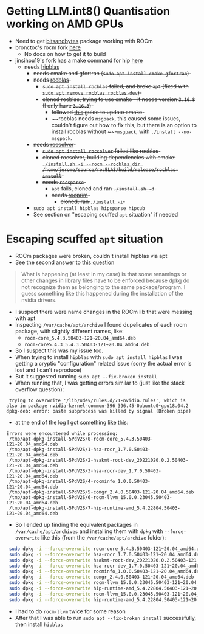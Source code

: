 # Getting LLM.int8() Quantisation working on AMD GPUs

* Need to get [bitsandbytes](https://github.com/TimDettmers/bitsandbytes) package working with ROCm
* bronctoc's rocm fork [here](https://github.com/broncotc/bitsandbytes-rocm)
    * No docs on how to get it to build
* jinsihou19's fork has a make command for hip [here](https://github.com/jinsihou19/bitsandbytes-rocm)
    * needs [hipblas](https://github.com/ROCmSoftwarePlatform/hipBLAS)
        * ~~needs cmake and gfortran (`sudo apt install cmake gfortran`)~~-
        * ~~needs [rocblas](https://github.com/ROCmSoftwarePlatform/rocBLAS)~~-
            * ~~`sudo apt install rocblas` failed, and broke `apt` (fixed with `sudo apt remove rocblas rocblas-dev`)~~-
            * ~~cloned rocblas, trying to use cmake - it needs version `3.16.8` (I only have `3.16.3`)~~-
                * ~~followed [this](https://askubuntu.com/questions/829310/how-to-upgrade-cmake-in-ubuntu) guide to update cmake~~-
                * ~~rocblas needs `msgpack`, this caused some issues, couldn't figure out how to fix this, but there is an option to install rocblas without ~~-`msgpack`, with `./install --no-msgpack`.
        * ~~needs [rocsolver](https://github.com/ROCmSoftwarePlatform/rocSOLVER)~~-
            * ~~`sudo apt install rocsolver` failed like rocblas~~-
            * ~~cloned rocsolver, building dependencies with cmake: `./install.sh -i --rocm --rocblas_dir /home/jerome/source/rocBLAS/build/release/rocblas-install`~~-
            * ~~needs `rocsparse`~~-
                * ~~`apt` fails, cloned and ran `./install.sh -d`~~-
                * ~~needs [rocprim](https://github.com/ROCmSoftwarePlatform/rocPRIM)~~-
                    * ~~cloned, ran `./install -i`~~-
        * `sudo apt install hipblas hipsparse hipcub`
        * See section on "escaping scuffed `apt` situation" if needed

# Escaping scuffed `apt` situation

* ROCm packages were broken, couldn't install hipblas via apt
* See the second answer to [this question](https://askubuntu.com/questions/1062171/dpkg-deb-error-paste-subprocess-was-killed-by-signal-broken-pipe)

> What is happening (at least in my case) is that some renamings or other changes in library files have to be enforced because dpkg do not recognize them as belonging to the same package/program. I guess something like this happened during the installation of the nvidia drivers.

* I suspect there were name changes in the ROCm lib that were messing with apt
* Inspecting `/var/cache/apt/archive` I found dupelicates of each rocm package, with slightly different names, like:
    * `rocm-core_5.4.3.50403-121~20.04_amd64.deb`
    * `rocm-core5.4.3_5.4.3.50403-121~20.04_amd64.deb`
* So I suspect this was my issue too.
* When trying to install `hipblas` with `sudo apt install hipblas` I was getting a cryptic "configuration" related issue (sorry the actual error is lost and I can't reproduce)
* But it suggested running `sudo apt --fix-broken install`
* When running that, I was getting errors similar to (just like the stack overflow question):

```log
 trying to overwrite '/lib/udev/rules.d/71-nvidia.rules', which is also in package nvidia-kernel-common-396 396.45-0ubuntu0~gpu18.04.2
dpkg-deb: error: paste subprocess was killed by signal (Broken pipe)
```

* at the end of the log I got something like this:

```log
Errors were encountered while processing:
 /tmp/apt-dpkg-install-5PdV2S/0-rocm-core_5.4.3.50403-121~20.04_amd64.deb
 /tmp/apt-dpkg-install-5PdV2S/1-hsa-rocr_1.7.0.50403-121~20.04_amd64.deb
 /tmp/apt-dpkg-install-5PdV2S/2-hsakmt-roct-dev_20221020.0.2.50403-121~20.04_amd64.deb
 /tmp/apt-dpkg-install-5PdV2S/3-hsa-rocr-dev_1.7.0.50403-121~20.04_amd64.deb
 /tmp/apt-dpkg-install-5PdV2S/4-rocminfo_1.0.0.50403-121~20.04_amd64.deb
 /tmp/apt-dpkg-install-5PdV2S/5-comgr_2.4.0.50403-121~20.04_amd64.deb
 /tmp/apt-dpkg-install-5PdV2S/6-rocm-llvm_15.0.0.23045.50403-121~20.04_amd64.deb
 /tmp/apt-dpkg-install-5PdV2S/7-hip-runtime-amd_5.4.22804.50403-121~20.04_amd64.deb
```

* So I ended up finding the equivalent packages in `/var/cache/apt/archives` and installing them with `dpkg` with `--force-overwrite` like this (from the `/var/cache/apt/archive` folder):

```sh
 sudo dpkg -i --force-overwrite rocm-core_5.4.3.50403-121~20.04_amd64.deb
 sudo dpkg -i --force-overwrite hsa-rocr_1.7.0.50403-121~20.04_amd64.deb
 sudo dpkg -i --force-overwrite hsakmt-roct-dev_20221020.0.2.50403-121~20.04_amd64.deb
 sudo dpkg -i --force-overwrite hsa-rocr-dev_1.7.0.50403-121~20.04_amd64.deb
 sudo dpkg -i --force-overwrite rocminfo_1.0.0.50403-121~20.04_amd64.deb
 sudo dpkg -i --force-overwrite comgr_2.4.0.50403-121~20.04_amd64.deb
 sudo dpkg -i --force-overwrite rocm-llvm_15.0.0.23045.50403-121~20.04_amd64.deb
 sudo dpkg -i --force-overwrite hip-runtime-amd_5.4.22804.50403-121~20.04_amd64.deb
 sudo dpkg -i --force-overwrite rocm-llvm_15.0.0.23045.50403-121~20.04_amd64.deb
 sudo dpkg -i --force-overwrite hip-runtime-amd_5.4.22804.50403-121~20.04_amd64.deb
```

* I had to do `rocm-llvm` twice for some reason
* After that I was able to run `sudo apt --fix-broken install` successfully, then install `hipblas`
